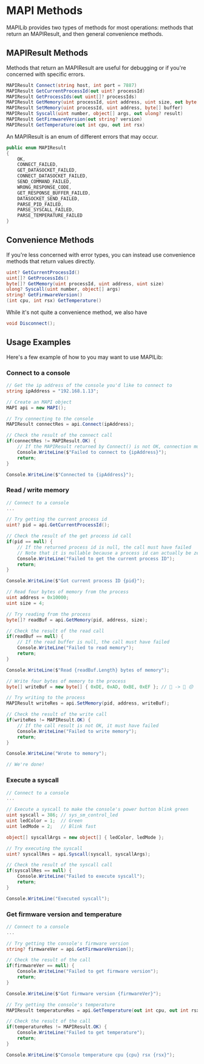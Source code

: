 # MAPI Methods

MAPILib provides two types of methods for most operations: methods that return an MAPIResult, and then general convenience methods.

## MAPIResult Methods

Methods that return an MAPIResult are useful for debugging or if you're concerned with specific errors.

```C#
MAPIResult Connect(string host, int port = 7887)
MAPIResult GetCurrentProcessId(out uint? processId)
MAPIResult GetProcessIds(out uint[]? processIds)
MAPIResult GetMemory(uint processId, uint address, uint size, out byte[]? buffer)
MAPIResult SetMemory(uint processId, uint address, byte[] buffer)
MAPIResult Syscall(uint number, object[] args, out ulong? result)
MAPIResult GetFirmwareVersion(out string? version)
MAPIResult GetTemperature(out int cpu, out int rsx)
```

An MAPIResult is an enum of different errors that may occur.

```C#
public enum MAPIResult
{
    OK,
    CONNECT_FAILED,
    GET_DATASOCKET_FAILED,
    CONNECT_DATASOCKET_FAILED,
    SEND_COMMAND_FAILED,
    WRONG_RESPONSE_CODE,
    GET_RESPONSE_BUFFER_FAILED,
    DATASOCKET_SEND_FAILED,
    PARSE_PID_FAILED,
    PARSE_SYSCALL_FAILED,
    PARSE_TEMPERATURE_FAILED
}
```

## Convenience Methods

If you're less concerned with error types, you can instead use convenience methods that return values directly.

```C#
uint? GetCurrentProcessId()
uint[]? GetProcessIds()
byte[]? GetMemory(uint processId, uint address, uint size)
ulong? Syscall(uint number, object[] args)
string? GetFirmwareVersion()
(int cpu, int rsx) GetTemperature()
```

While it's not quite a convenience method, we also have

```C#
void Disconnect();
```

## Usage Examples

Here's a few example of how to you may want to use MAPILib:

### Connect to a console
```C#
// Get the ip address of the console you'd like to connect to
string ipAddress = "192.168.1.13";

// Create an MAPI object
MAPI api = new MAPI();

// Try connecting to the console
MAPIResult connectRes = api.Connect(ipAddress);

// Check the result of the connect call
if(connectRes != MAPIResult.OK) {
    // If the MAPIResult returned by Connect() is not OK, connection must have failed
    Console.WriteLine($"Failed to connect to {ipAddress}");
    return;
}

Console.WriteLine($"Connected to {ipAddress}");
```

### Read / write memory

```C#
// Connect to a console
...

// Try getting the current process id
uint? pid = api.GetCurrentProcessId();

// Check the result of the get process id call
if(pid == null) {
    // If the returned process id is null, the call must have failed
    // Note that it is nullable because a process id can actually be zero
    Console.WriteLine("Failed to get the current process ID");
    return;
}

Console.WriteLine($"Got current process ID {pid}");

// Read four bytes of memory from the process
uint address = 0x10000;
uint size = 4;

// Try reading from the process
byte[]? readBuf = api.GetMemory(pid, address, size);

// Check the result of the read call
if(readBuf == null) {
    // If the read buffer is null, the call must have failed
    Console.WriteLine("Failed to read memory");
    return;
}

Console.WriteLine($"Read {readBuf.Length} bytes of memory");

// Write four bytes of memory to the process
byte[] writeBuf = new byte[] { 0xDE, 0xAD, 0xBE, 0xEF }; // 🐄 -> 🍔 😔

// Try writing to the process
MAPIResult writeRes = api.SetMemory(pid, address, writeBuf);

// Check the result of the write call
if(writeRes != MAPIResult.OK) {
    // If the call result is not OK, it must have failed
    Console.WriteLine("Failed to write memory");
    return;
}

Console.WriteLine("Wrote to memory");

// We're done!
```

### Execute a syscall

```C#
// Connect to a console
...

// Execute a syscall to make the console's power button blink green
uint syscall = 386; // sys_sm_control_led
uint ledColor = 1;  // Green
uint ledMode = 2;   // Blink fast

object[] syscallArgs = new object[] { ledColor, ledMode };

// Try executing the syscall
uint? syscallRes = api.Syscall(syscall, syscallArgs);

// Check the result of the syscall call
if(syscallRes == null) {
    Console.WriteLine("Failed to execute syscall");
    return;
}

Console.WriteLine("Executed syscall");
```

### Get firmware version and temperature

```C#
// Connect to a console
...

// Try getting the console's firmware version
string? firmwareVer = api.GetFirmwareVersion();

// Check the result of the call
if(firmwareVer == null) {
    Console.WriteLine("Failed to get firmware version");
    return;
}

Console.WriteLine($"Got firmware version {firmwareVer}");

// Try getting the console's temperature
MAPIResult temperatureRes = api.GetTemperature(out int cpu, out int rsx);

// Check the result of the call
if(temperatureRes != MAPIResult.OK) {
    Console.WriteLine("Failed to get temperature");
    return;
}

Console.WriteLine($"Console temperature cpu {cpu} rsx {rsx}");
```